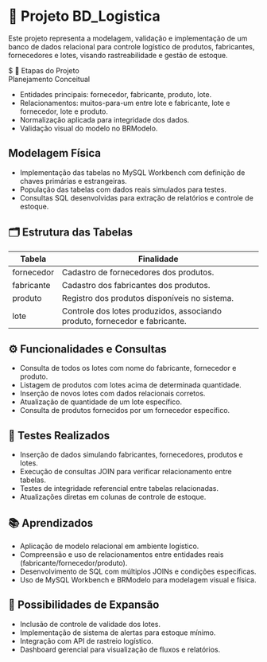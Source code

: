 # 🛒 Projeto BD_Logistica  
  Este projeto representa a modelagem, validação e implementação de um banco de dados relacional para controle logístico de produtos, fabricantes, fornecedores e lotes, visando rastreabilidade e gestão de estoque.

$ 📐 Etapas do Projeto  
  Planejamento Conceitual  
  - Entidades principais: fornecedor, fabricante, produto, lote.  
  - Relacionamentos: muitos-para-um entre lote e fabricante, lote e fornecedor, lote e produto.  
  - Normalização aplicada para integridade dos dados.  
  - Validação visual do modelo no BRModelo.  

## Modelagem Física  
  - Implementação das tabelas no MySQL Workbench com definição de chaves primárias e estrangeiras.  
  - População das tabelas com dados reais simulados para testes.  
  - Consultas SQL desenvolvidas para extração de relatórios e controle de estoque.  

## 🗂️ Estrutura das Tabelas  
  | Tabela     | Finalidade                                                  |  
  |------------|-------------------------------------------------------------|  
  | fornecedor | Cadastro de fornecedores dos produtos.                      |  
  | fabricante | Cadastro dos fabricantes dos produtos.                      |  
  | produto    | Registro dos produtos disponíveis no sistema.               |  
  | lote       | Controle dos lotes produzidos, associando produto, fornecedor e fabricante. |  

## ⚙️ Funcionalidades e Consultas  
  - Consulta de todos os lotes com nome do fabricante, fornecedor e produto.  
  - Listagem de produtos com lotes acima de determinada quantidade.  
  - Inserção de novos lotes com dados relacionais corretos.  
  - Atualização de quantidade de um lote específico.  
  - Consulta de produtos fornecidos por um fornecedor específico.  

## 🧪 Testes Realizados  
  - Inserção de dados simulando fabricantes, fornecedores, produtos e lotes.  
  - Execução de consultas JOIN para verificar relacionamento entre tabelas.  
  - Testes de integridade referencial entre tabelas relacionadas.  
  - Atualizações diretas em colunas de controle de estoque.  

## 📚 Aprendizados  
  - Aplicação de modelo relacional em ambiente logístico.  
  - Compreensão e uso de relacionamentos entre entidades reais (fabricante/fornecedor/produto).  
  - Desenvolvimento de SQL com múltiplos JOINs e condições específicas.  
  - Uso de MySQL Workbench e BRModelo para modelagem visual e física.  

## 🚀 Possibilidades de Expansão  
  - Inclusão de controle de validade dos lotes.  
  - Implementação de sistema de alertas para estoque mínimo.  
  - Integração com API de rastreio logístico.  
  - Dashboard gerencial para visualização de fluxos e relatórios.  

